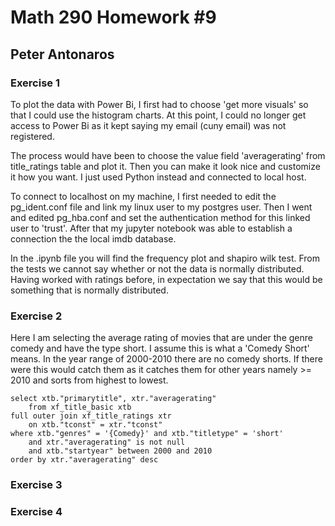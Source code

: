 # Math 290 Homework #9
## Peter Antonaros

### Exercise 1

To plot the data with Power Bi, I first had to choose 'get more visuals' so that I could use the histogram charts. At this point, I could no longer get access to Power Bi as it kept saying my email (cuny email) was not registered.

The process would have been to choose the value field 'averagerating' from title_ratings table and plot it. Then you can make it look nice and customize it how you want. I just used Python instead and connected to local host.

To connect to localhost on my machine, I first needed to edit the pg_ident.conf file and link my linux user to my postgres user. Then I went and edited pg_hba.conf and set the authentication method for this linked user to 'trust'. After that my jupyter notebook was able to establish a connection the the local imdb database.

In the .ipynb file you will find the frequency plot and shapiro wilk test. From the tests we cannot say whether or not the data is normally distributed. Having worked with ratings before, in expectation we say that this would be something that is normally distributed.


### Exercise 2
Here I am selecting the average rating of movies that are under the genre comedy and have the type short. I assume this is what a 'Comedy Short' means. In the year range of 2000-2010 there are no comedy shorts. If there were this would catch them as it catches them for other years namely >= 2010 and sorts from highest to lowest.

    select xtb."primarytitle", xtr."averagerating"
        from xf_title_basic xtb
    full outer join xf_title_ratings xtr
        on xtb."tconst" = xtr."tconst"
    where xtb."genres" = '{Comedy}' and xtb."titletype" = 'short'
        and xtr."averagerating" is not null
        and xtb."startyear" between 2000 and 2010
    order by xtr."averagerating" desc


### Exercise 3



### Exercise 4

